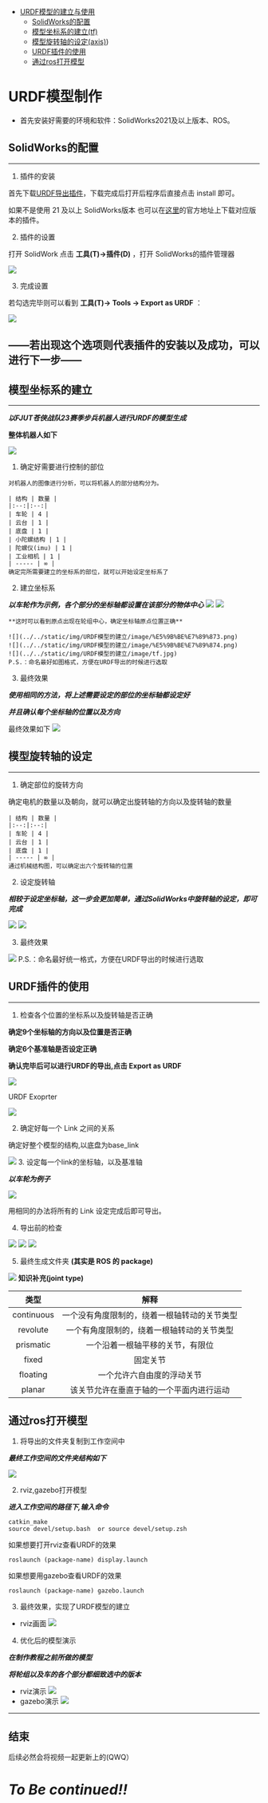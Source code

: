 - [URDF模型的建立与使用](#URDF模型制作)
  - [SolidWorks的配置](#SolidWorks的配置)
  - [模型坐标系的建立(tf)](#模型坐标系的建立)
  - [模型旋转轴的设定(axis)](#模型旋转轴的设定))
  - [URDF插件的使用](#URDF插件的使用)
  - [通过ros打开模型](#通过ros打开模型)
# URDF模型制作
- 首先安装好需要的环境和软件：SolidWorks2021及以上版本、ROS。
## SolidWorks的配置
---
  1. 插件的安装

   首先下载[URDF导出插件](../../static/img/URDF模型的建立/plugs/sw2urdfSetup.exe)，下载完成后打开后程序后直接点击 install 即可。
  
  如果不是使用 21 及以上 SolidWorks版本 也可以在[这里](https://github.com/ros/solidworks_urdf_exporter/releases)的官方地址上下载对应版本的插件。

  2. 插件的设置
  
  打开 SolidWork 点击 **工具(T)->插件(D)** ，打开 SolidWorks的插件管理器

  ![](../../static/img/URDF模型的建立/image/%E5%9B%BE%E7%89%871.jpg)

  3. 完成设置

  若勾选完毕则可以看到 **工具(T)-> Tools -> Export as URDF** ：

  ![](../../static/img/URDF模型的建立/image/%E5%9B%BE%E7%89%872.png)

  **——若出现这个选项则代表插件的安装以及成功，可以进行下一步——**
---    
## 模型坐标系的建立
---
  ***以FJUT苍侠战队23赛季步兵机器人进行URDF的模型生成***

  **整体机器人如下**

  ![](../../static/img/URDF模型的建立/image/infantry.jpg)
  
  1. 确定好需要进行控制的部位

    对机器人的图像进行分析，可以将机器人的部分结构分为。
 
    | 结构 | 数量 |
    |:--:|:--:|
    | 车轮 | 4 |
    | 云台 | 1 |
    | 底盘 | 1 |
    | 小陀螺结构 | 1 | 
    | 陀螺仪(imu) | 1 |
    | 工业相机 | 1 |
    | ----- | ∞ |
    确定完所需要建立的坐标系的部位，就可以开始设定坐标系了
 
  2. 建立坐标系

  ***以车轮作为示例，各个部分的坐标轴都设置在该部分的物体中心***
    ![](../../static/img/URDF模型的建立/image/1.jpg)
    ![](../../static/img/URDF模型的建立/image/2.jpg)

    **这时可以看到原点出现在轮组中心，确定坐标轴原点位置正确**

    ![](../../static/img/URDF模型的建立/image/%E5%9B%BE%E7%89%873.png)
    ![](../../static/img/URDF模型的建立/image/%E5%9B%BE%E7%89%874.png)
    ![](../../static/img/URDF模型的建立/image/tf.jpg)
    P.S.：命名最好如图格式，方便在URDF导出的时候进行选取
  
  3. 最终效果

  ***使用相同的方法，将上述需要设定的部位的坐标轴都设定好***

  ***并且确认每个坐标轴的位置以及方向***

  最终效果如下
  ![](../../static/img/URDF模型的建立/image/%E5%9B%BE%E7%89%875.png)

## 模型旋转轴的设定
---
  1. 确定部位的旋转方向

  确定电机的数量以及朝向，就可以确定出旋转轴的方向以及旋转轴的数量
  
    | 结构 | 数量 |
    |:--:|:--:|
    | 车轮 | 4 |
    | 云台 | 1 |
    | 底盘 | 1 |
    | ----- | ∞ |
    通过机械结构图，可以确定出六个旋转轴的位置
  
  2. 设定旋转轴

  ***相较于设定坐标轴，这一步会更加简单，通过SolidWorks中旋转轴的设定，即可完成***

  ![](../../static/img/URDF模型的建立/image/%E5%9B%BE%E7%89%877.jpg)
  ![](../../static/img/URDF模型的建立/image/3.jpg)
  
  3. 最终效果

  ![](../../static/img/URDF模型的建立/image/4.jpg)
  P.S.：命名最好统一格式，方便在URDF导出的时候进行选取

## URDF插件的使用
---
  
  1. 检查各个位置的坐标系以及旋转轴是否正确

  **确定9个坐标轴的方向以及位置是否正确**

  **确定6个基准轴是否设定正确**

  **确认完毕后可以进行URDF的导出,点击 Export as URDF**

  ![](../../static/img/URDF模型的建立/image/%E5%9B%BE%E7%89%872.png)
  
  URDF Exoprter

  ![](../../static/img/URDF模型的建立/image/6.jpg)
  
  2. 确定好每一个 Link 之间的关系

  确定好整个模型的结构,以底盘为base_link

  ![](../../static/img/URDF模型的建立/image/5.jpg)
  3. 设定每一个link的坐标轴，以及基准轴

  ***以车轮为例子***

  ![](../../static/img/URDF模型的建立/image/7.jpg)

  用相同的办法将所有的 Link 设定完成后即可导出。
  
  4. 导出前的检查

  ![](../../static/img/URDF模型的建立/image/8.jpg)
  ![](../../static/img/URDF模型的建立/image/9.jpg)
  ![](../../static/img/URDF模型的建立/image/10.jpg)
  
  5. 最终生成文件夹 **(其实是 ROS 的 package)**
  
  ![](../../static/img/URDF模型的建立/image/11.jpg)
  **知识补充(joint type)**
  
  | 类型 | 解释 |
  |:--:|:--:|
  |continuous|一个没有角度限制的，绕着一根轴转动的关节类型|
  |revolute|一个有角度限制的，绕着一根轴转动的关节类型|
  |prismatic|一个沿着一根轴平移的关节，有限位|
  |fixed|固定关节|
  |floating|一个允许六自由度的浮动关节|
  |planar|该关节允许在垂直于轴的一个平面内进行运动|

## 通过ros打开模型

  1. 将导出的文件夹复制到工作空间中

  ***最终工作空间的文件夹结构如下***

  ![](../../static/img/URDF模型的建立/image/12.jpg)
  
  2. rviz,gazebo打开模型

  ***进入工作空间的路径下,输入命令***
  ```shell
  catkin_make
  source devel/setup.bash  or source devel/setup.zsh
  ```
  如果想要打开rviz查看URDF的效果
  ```shell
  roslaunch (package-name) display.launch
  ```
  如果想要用gazebo查看URDF的效果
  ```shell
  roslaunch (package-name) gazebo.launch
  ```
  3. 最终效果，实现了URDF模型的建立
  - rviz画面
  ![](../../static/img/URDF模型的建立/image/rviz.jpg)
  4. 优化后的模型演示

  ***在制作教程之前所做的模型***

  ***将轮组以及车的各个部分都细致选中的版本***

- rviz演示
![](../../static/img/URDF模型的建立/image/13.jpg)
- gazebo演示
![](../../static/img/URDF模型的建立/image/14.jpg)
---
## 结束
后续必然会将视频一起更新上的(QWQ）
# **___To Be continued!!___**